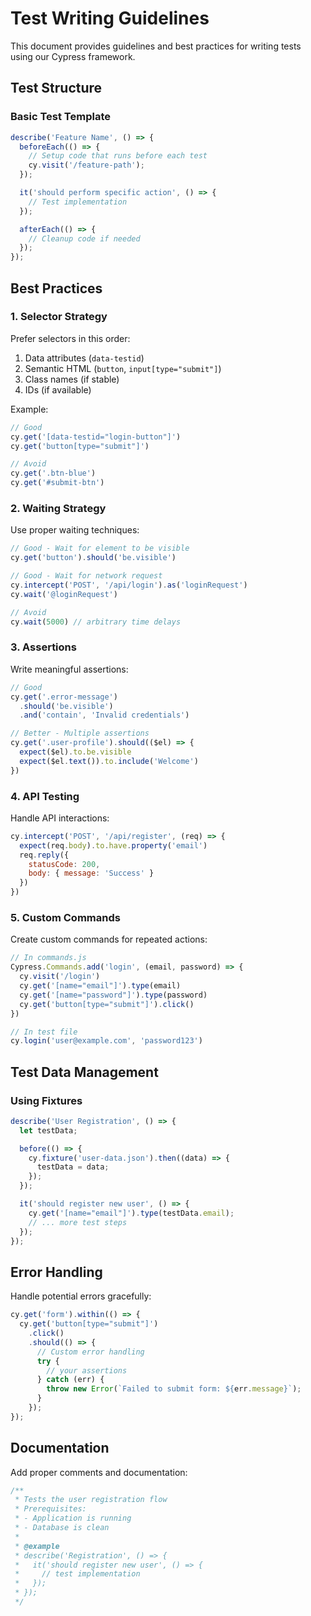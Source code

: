 # Test Writing Guidelines

This document provides guidelines and best practices for writing tests using our Cypress framework.

## Test Structure

### Basic Test Template

```javascript
describe('Feature Name', () => {
  beforeEach(() => {
    // Setup code that runs before each test
    cy.visit('/feature-path');
  });

  it('should perform specific action', () => {
    // Test implementation
  });

  afterEach(() => {
    // Cleanup code if needed
  });
});
```

## Best Practices

### 1. Selector Strategy

Prefer selectors in this order:
1. Data attributes (`data-testid`)
2. Semantic HTML (`button`, `input[type="submit"]`)
3. Class names (if stable)
4. IDs (if available)

Example:
```javascript
// Good
cy.get('[data-testid="login-button"]')
cy.get('button[type="submit"]')

// Avoid
cy.get('.btn-blue')
cy.get('#submit-btn')
```

### 2. Waiting Strategy

Use proper waiting techniques:
```javascript
// Good - Wait for element to be visible
cy.get('button').should('be.visible')

// Good - Wait for network request
cy.intercept('POST', '/api/login').as('loginRequest')
cy.wait('@loginRequest')

// Avoid
cy.wait(5000) // arbitrary time delays
```

### 3. Assertions

Write meaningful assertions:
```javascript
// Good
cy.get('.error-message')
  .should('be.visible')
  .and('contain', 'Invalid credentials')

// Better - Multiple assertions
cy.get('.user-profile').should(($el) => {
  expect($el).to.be.visible
  expect($el.text()).to.include('Welcome')
})
```

### 4. API Testing

Handle API interactions:
```javascript
cy.intercept('POST', '/api/register', (req) => {
  expect(req.body).to.have.property('email')
  req.reply({
    statusCode: 200,
    body: { message: 'Success' }
  })
})
```

### 5. Custom Commands

Create custom commands for repeated actions:
```javascript
// In commands.js
Cypress.Commands.add('login', (email, password) => {
  cy.visit('/login')
  cy.get('[name="email"]').type(email)
  cy.get('[name="password"]').type(password)
  cy.get('button[type="submit"]').click()
})

// In test file
cy.login('user@example.com', 'password123')
```

## Test Data Management

### Using Fixtures

```javascript
describe('User Registration', () => {
  let testData;

  before(() => {
    cy.fixture('user-data.json').then((data) => {
      testData = data;
    });
  });

  it('should register new user', () => {
    cy.get('[name="email"]').type(testData.email);
    // ... more test steps
  });
});
```

## Error Handling

Handle potential errors gracefully:
```javascript
cy.get('form').within(() => {
  cy.get('button[type="submit"]')
    .click()
    .should(() => {
      // Custom error handling
      try {
        // your assertions
      } catch (err) {
        throw new Error(`Failed to submit form: ${err.message}`);
      }
    });
});
```

## Documentation

Add proper comments and documentation:
```javascript
/**
 * Tests the user registration flow
 * Prerequisites:
 * - Application is running
 * - Database is clean
 * 
 * @example
 * describe('Registration', () => {
 *   it('should register new user', () => {
 *     // test implementation
 *   });
 * });
 */
```